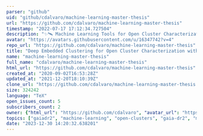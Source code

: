 ```yaml
---
parser: "github"
uid: "github/cdalvaro/machine-learning-master-thesis"
url: "https://github.com/cdalvaro/machine-learning-master-thesis"
timestamp: "2022-07-17 17:12:34.727504"
description: "✨🛰 Machine Learning Tools for Open Cluster Characterization with Gaia DR2 Data"
avatar: "https://avatars.githubusercontent.com/u/16347742?v=4"
repo_url: "https://github.com/cdalvaro/machine-learning-master-thesis"
title: "Deep Embedded Clustering for Open Cluster Characterization with Gaia DR2 Data"
name: "machine-learning-master-thesis"
full_name: "cdalvaro/machine-learning-master-thesis"
html_url: "https://github.com/cdalvaro/machine-learning-master-thesis"
created_at: "2020-09-02T16:53:28Z"
updated_at: "2021-12-20T18:10:39Z"
clone_url: "https://github.com/cdalvaro/machine-learning-master-thesis.git"
size: 324242
language: "TeX"
open_issues_count: 5
subscribers_count: 2
owner: {"html_url": "https://github.com/cdalvaro", "avatar_url": "https://avatars.githubusercontent.com/u/16347742?v=4", "login": "cdalvaro", "type": "User"}
topics: ["gaiadr2", "machine-learning", "open-clusters", "gaia-dr2", "mission-gaia", "deep-embedded-clustering", "dec", "open-clusters-characterization"]
date: "2023-12-30 14:20:32.638201"
---
```


